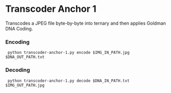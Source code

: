 # Transcoder Anchor 1
Transcodes a JPEG file byte-by-byte into ternary and then applies Goldman DNA Coding.

### Encoding
```
 python transcoder-anchor-1.py encode $IMG_IN_PATH.jpg $DNA_OUT_PATH.txt
 ```

### Decoding
```
 python transcoder-anchor-1.py decode $DNA_IN_PATH.txt $IMG_OUT_PATH.jpg
 ```